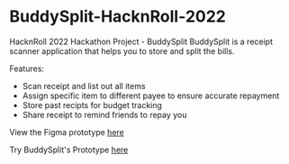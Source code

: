 # BuddySplit-HacknRoll-2022
HacknRoll 2022 Hackathon Project - BuddySplit
BuddySplit is a receipt scanner application that helps you to store and split the bills. 

Features:
* Scan receipt and list out all items
* Assign specific item to different payee to ensure accurate repayment
* Store past recipts for budget tracking
* Share receipt to remind friends to repay you

View the Figma prototype [here](https://www.figma.com/proto/jnl0NufheV3VGUAwLjLrSC/BuddySplit?node-id=7%3A180&scaling=scale-down&page-id=0%3A1&starting-point-node-id=8%3A4&show-proto-sidebar=1)

Try BuddySplit's Prototype [here]()